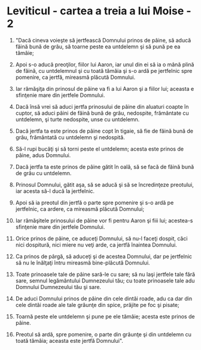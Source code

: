 # Leviticul - cartea a treia a lui Moise - 2

1. "Dacă cineva voieşte să jertfească Domnului prinos de pâine, să aducă făină bună de grâu, să toarne peste ea untdelemn şi să pună pe ea tămâie; 

2. Apoi s-o aducă preoţilor, fiilor lui Aaron, iar unul din ei să ia o mână plină de făină, cu untdelemnul şi cu toată tămâia şi s-o ardă pe jertfelnic spre pomenire, ca jertfă, mireasmă plăcută Domnului. 

3. Iar rămăşiţa din prinosul de pâine va fi a lui Aaron şi a fiilor lui; aceasta e sfinţenie mare din jertfele Domnului. 

4. Dacă însă vrei să aduci jertfa prinosului de pâine din aluaturi coapte în cuptor, să aduci pâini de făină bună de grâu, nedospite, frământate cu untdelemn, şi turte nedospite, unse cu untdelemn. 

5. Dacă jertfa ta este prinos de pâine copt în tigaie, să fie de făină bună de grâu, frământată cu untdelemn şi nedospită. 

6. Să-l rupi bucăţi şi să torni peste el untdelemn; acesta este prinos de pâine, adus Domnului. 

7. Dacă jertfa ta este prinos de pâine gătit în oală, să se facă de făină bună de grâu cu untdelemn. 

8. Prinosul Domnului, gătit aşa, să se aducă şi să se încredinţeze preotului, iar acesta să-l ducă la jertfelnic. 

9. Apoi să ia preotul din jertfă o parte spre pomenire şi s-o ardă pe jertfelnic, ca ardere, ca mireasmă plăcută Domnului; 

10. Iar rămăşitele prinosului de pâine vor fi pentru Aaron şi fiii lui; acestea-s sfinţenie mare din jertfele Domnului. 

11. Orice prinos de pâine, ce aduceţi Domnului, să nu-l faceţi dospit, căci nici dospitură, nici miere nu veţi arde, ca jertfă înaintea Domnului. 

12. Ca prinos de pârgă, să aduceţi şi de acestea Domnului, dar pe jertfelnic să nu le înălţaţi întru mireasmă bine-plăcută Domnului. 

13. Toate prinoasele tale de pâine sară-le cu sare; să nu laşi jertfele tale fără sare, semnul legământului Dumnezeului tău; cu toate prinoasele tale adu Domnului Dumnezeului tău şi sare. 

14. De aduci Domnului prinos de pâine din cele dintâi roade, adu ca dar din cele dintâi roade ale tale grăunţe din spice, prăjite pe foc şi pisate; 

15. Toarnă peste ele untdelemn şi pune pe ele tămâie; acesta este prinos de pâine. 

16. Preotul să ardă, spre pomenire, o parte din grăunţe şi din untdelemn cu toată tămâia; aceasta este jertfă Domnului". 


